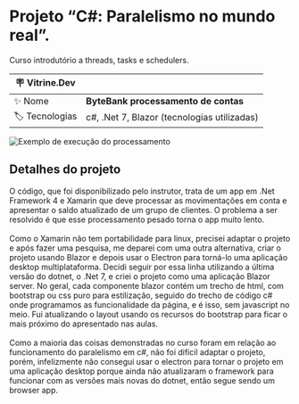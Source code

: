 # Projeto “C#: Paralelismo no mundo real”.

Curso introdutório a threads, tasks e schedulers.

| :placard: Vitrine.Dev |                                             |
| --------------------- | ------------------------------------------- |
| :sparkles: Nome       | **ByteBank processamento de contas**        |
| :label: Tecnologias   | c#, .Net 7, Blazor (tecnologias utilizadas) |

<!-- Inserir imagem com a #vitrinedev ao final do link -->

![Exemplo de execução do processamento](https://i.imgur.com/aLqEUtA.gif#vitrinedev)

## Detalhes do projeto

O código, que foi disponibilizado pelo instrutor, trata de um app em .Net Framework 4 e Xamarin que deve processar as movimentações em conta e apresentar o saldo atualizado de um grupo de clientes. O problema a ser resolvido é que esse processamento pesado torna o app muito lento.<br><br>
Como o Xamarin não tem portabilidade para linux, precisei adaptar o projeto e após fazer uma pesquisa, me deparei com uma outra alternativa, criar o projeto usando Blazor e depois usar o Electron para torná-lo uma aplicação desktop multiplataforma. Decidi seguir por essa linha utilizando a última versão do dotnet, o .Net 7, e criei o projeto como uma aplicação Blazor server. No geral, cada componente blazor contém um trecho de html, com bootstrap ou css puro para estilização, seguido do trecho de código c# onde programamos as funcionalidade da página, e é isso, sem javascript no meio.
Fui atualizando o layout usando os recursos do bootstrap para ficar o mais próximo do apresentado nas aulas.<br><br>
Como a maioria das coisas demonstradas no curso foram em relação ao funcionamento do paralelismo em c#, não foi difícil adaptar o projeto, porém, infelizmente não consegui usar o electron para tornar o projeto em uma aplicação desktop porque ainda não atualizaram o framework para funcionar com as versões mais novas do dotnet, então segue sendo um browser app.
